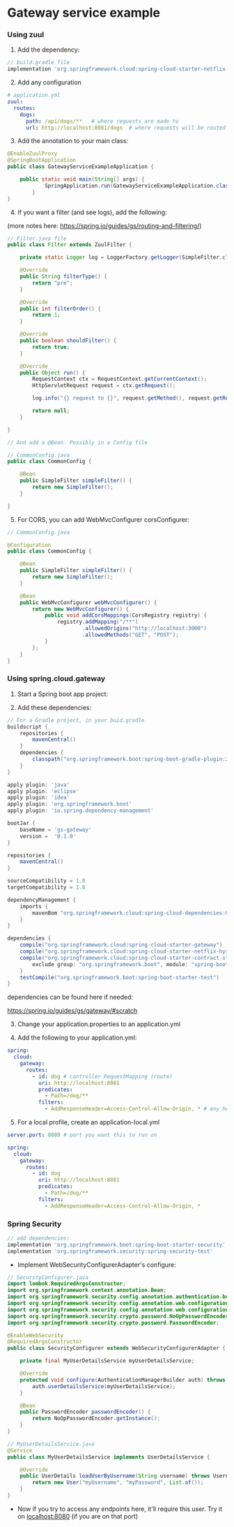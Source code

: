 # Gateway service example

### Using zuul

1. Add the dependency:

```groovy
// build.gradle file
implementation 'org.springframework.cloud:spring-cloud-starter-netflix-zuul:2.2.1.RELEASE'
```

2. Add any configuration

```yaml
# application.yml
zuul:
  routes:
    dogs:
      path: /api/dogs/**   # where requests are made to
      url: http://localhost:8081/dogs  # where requests will be routed to
```

3. Add the annotation to your main class:

```java
@EnableZuulProxy
@SpringBootApplication
public class GatewayServiceExampleApplication {

	public static void main(String[] args) {
    		SpringApplication.run(GatewayServiceExampleApplication.class, args);
    	}
}
```

4. If you want a filter (and see logs), add the following:

(more notes here: https://spring.io/guides/gs/routing-and-filtering/)

```java
// Filter.java file
public class Filter extends ZuulFilter {

    private static Logger log = LoggerFactory.getLogger(SimpleFilter.class);

    @Override
    public String filterType() {
        return "pre";
    }

    @Override
    public int filterOrder() {
        return 1;
    }

    @Override
    public boolean shouldFilter() {
        return true;
    }

    @Override
    public Object run() {
        RequestContext ctx = RequestContext.getCurrentContext();
        HttpServletRequest request = ctx.getRequest();

        log.info("{} request to {}", request.getMethod(), request.getRequestURL().toString());

        return null;
    }

}

// And add a @Bean. Possibly in a Config file

// CommonConfig.java
public class CommonConfig {

    @Bean
    public SimpleFilter simpleFilter() {
        return new SimpleFilter();
    }

}
```

5. For CORS, you can add WebMvcConfigurer corsConfigurer:

```java
// CommonConfig.java

@Configuration
public class CommonConfig {

	@Bean
	public SimpleFilter simpleFilter() {
		return new SimpleFilter();
	}

	@Bean
	public WebMvcConfigurer webMvcConfigurer() {
		return new WebMvcConfigurer() {
			public void addCorsMappings(CorsRegistry registry) {
				registry.addMapping("/**")
						.allowedOrigins("http://localhost:3000")
						.allowedMethods("GET", "POST");
			}
		};
	}
}
```


### Using spring.cloud.gateway

1. Start a Spring boot app project:

2. Add these dependencies:

```groovy
// For a Gradle project, in your buid.gradle
buildscript {
    repositories {
        mavenCentral()
    }
    dependencies {
        classpath("org.springframework.boot:spring-boot-gradle-plugin:2.1.7.RELEASE")
    }
}

apply plugin: 'java'
apply plugin: 'eclipse'
apply plugin: 'idea'
apply plugin: 'org.springframework.boot'
apply plugin: 'io.spring.dependency-management'

bootJar {
    baseName = 'gs-gateway'
    version =  '0.1.0'
}

repositories {
    mavenCentral()
}

sourceCompatibility = 1.8
targetCompatibility = 1.8

dependencyManagement {
    imports {
        mavenBom "org.springframework.cloud:spring-cloud-dependencies:Greenwich.SR2"
    }
}

dependencies {
    compile("org.springframework.cloud:spring-cloud-starter-gateway")
    compile("org.springframework.cloud:spring-cloud-starter-netflix-hystrix")
    compile("org.springframework.cloud:spring-cloud-starter-contract-stub-runner"){
        exclude group: "org.springframework.boot", module: "spring-boot-starter-web"
    }
    testCompile("org.springframework.boot:spring-boot-starter-test")
}
```

dependencies can be found here if needed:
 
https://spring.io/guides/gs/gateway/#scratch

3. Change your application.properties to an application.yml

4. Add the following to your application.yml:

```yaml
spring:
  cloud:
    gateway:
      routes:
        - id: dog # controller RequestMapping (route)
          uri: http://localhost:8081
          predicates:
            - Path=/dog/**
          filters:
            - AddResponseHeader=Access-Control-Allow-Origin, * # any headers
```

5. For a local profile, create an application-local.yml

```yaml
server.port: 8080 # port you want this to run on

spring:
  cloud:
    gateway:
      routes:
        - id: dog
          uri: http://localhost:8081
          predicates:
            - Path=/dog/**
          filters:
            - AddResponseHeader=Access-Control-Allow-Origin, *
```

### Spring Security

```groovy
// add dependencies:
implementation 'org.springframework.boot:spring-boot-starter-security'
implementation 'org.springframework.security:spring-security-test'
```

- Implement WebSecurityConfigurerAdapter's configure:

```java
// SecurityConfigurer.java
import lombok.RequiredArgsConstructor;
import org.springframework.context.annotation.Bean;
import org.springframework.security.config.annotation.authentication.builders.AuthenticationManagerBuilder;
import org.springframework.security.config.annotation.web.configuration.EnableWebSecurity;
import org.springframework.security.config.annotation.web.configuration.WebSecurityConfigurerAdapter;
import org.springframework.security.crypto.password.NoOpPasswordEncoder;
import org.springframework.security.crypto.password.PasswordEncoder;

@EnableWebSecurity
@RequiredArgsConstructor
public class SecurityConfigurer extends WebSecurityConfigurerAdapter {

    private final MyUserDetailsService myUserDetailsService;

    @Override
    protected void configure(AuthenticationManagerBuilder auth) throws Exception {
        auth.userDetailsService(myUserDetailsService);
    }

    @Bean
    public PasswordEncoder passwordEncoder() {
        return NoOpPasswordEncoder.getInstance();
    }
}
```

```java
// MyUserDetailsService.java
@Service
public class MyUserDetailsService implements UserDetailsService {

    @Override
    public UserDetails loadUserByUsername(String username) throws UsernameNotFoundException {
        return new User("myUsername", "myPassword", List.of());
    }
}
```

- Now if you try to access any endpoints here, it'll require this user. Try it on [localhost:8080](http://localhost:8080) (if you are on that port)